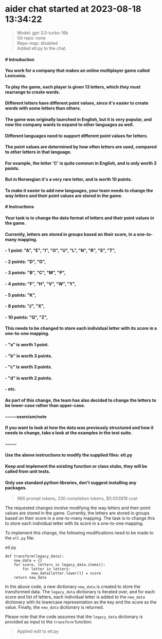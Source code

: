 
# aider chat started at 2023-08-18 13:34:22

> Model: gpt-3.5-turbo-16k  
> Git repo: none  
> Repo-map: disabled  
> Added etl.py to the chat.  

#### # Introduction  
####   
#### You work for a company that makes an online multiplayer game called Lexiconia.  
####   
#### To play the game, each player is given 13 letters, which they must rearrange to create words.  
#### Different letters have different point values, since it's easier to create words with some letters than others.  
####   
#### The game was originally launched in English, but it is very popular, and now the company wants to expand to other languages as well.  
####   
#### Different languages need to support different point values for letters.  
#### The point values are determined by how often letters are used, compared to other letters in that language.  
####   
#### For example, the letter 'C' is quite common in English, and is only worth 3 points.  
#### But in Norwegian it's a very rare letter, and is worth 10 points.  
####   
#### To make it easier to add new languages, your team needs to change the way letters and their point values are stored in the game.  
#### # Instructions  
####   
#### Your task is to change the data format of letters and their point values in the game.  
####   
#### Currently, letters are stored in groups based on their score, in a one-to-many mapping.  
####   
#### - 1 point: "A", "E", "I", "O", "U", "L", "N", "R", "S", "T",  
#### - 2 points: "D", "G",  
#### - 3 points: "B", "C", "M", "P",  
#### - 4 points: "F", "H", "V", "W", "Y",  
#### - 5 points: "K",  
#### - 8 points: "J", "X",  
#### - 10 points: "Q", "Z",  
####   
#### This needs to be changed to store each individual letter with its score in a one-to-one mapping.  
####   
#### - "a" is worth 1 point.  
#### - "b" is worth 3 points.  
#### - "c" is worth 3 points.  
#### - "d" is worth 2 points.  
#### - etc.  
####   
#### As part of this change, the team has also decided to change the letters to be lower-case rather than upper-case.  
####   
#### ~~~~exercism/note  
#### If you want to look at how the data was previously structured and how it needs to change, take a look at the examples in the test suite.  
#### ~~~~  
####   
#### ####  
####   
#### Use the above instructions to modify the supplied files: etl.py  
#### Keep and implement the existing function or class stubs, they will be called from unit tests.  
#### Only use standard python libraries, don't suggest installing any packages.  
> 966 prompt tokens, 230 completion tokens, $0.003818 cost  

The requested changes involve modifying the way letters and their point values are stored in the game. Currently, the letters are stored in groups based on their score in a one-to-many mapping. The task is to change this to store each individual letter with its score in a one-to-one mapping.

To implement this change, the following modifications need to be made to the `etl.py` file:

etl.py
```
def transform(legacy_data):
    new_data = {}
    for score, letters in legacy_data.items():
        for letter in letters:
            new_data[letter.lower()] = score
    return new_data
```

In the above code, a new dictionary `new_data` is created to store the transformed data. The `legacy_data` dictionary is iterated over, and for each score and list of letters, each individual letter is added to the `new_data` dictionary with its lowercase representation as the key and the score as the value. Finally, the `new_data` dictionary is returned.

Please note that the code assumes that the `legacy_data` dictionary is provided as input to the `transform` function.

> Applied edit to etl.py  
